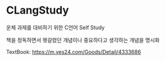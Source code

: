 # CLangStudy

운체 과제를 대비하기 위한 C언어 Self Study

책을 정독하면서 헷갈렸던 개념이나 중요하다고 생각하는 개념을 명시화

TextBook: https://m.yes24.com/Goods/Detail/4333686
